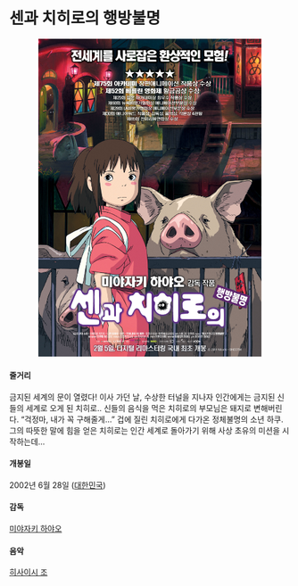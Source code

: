 # 센과 치히로의 행방불명
<p align="center">
<img src="https://github.com/GeekInTheClass/MyFavoriteMovies/blob/master/img/TheSpiritingAwayOfSenAndChihiro.jpg" width="400px"/></p>

#### 줄거리

금지된 세계의 문이 열렸다! 이사 가던 날, 수상한 터널을 지나자 인간에게는 금지된 신들의 세계로 오게 된 치히로.. 신들의 음식을 먹은 치히로의 부모님은 돼지로 변해버린다. “걱정마, 내가 꼭 구해줄게…” 겁에 질린 치히로에게 다가온 정체불명의 소년 하쿠. 그의 따뜻한 말에 힘을 얻은 치히로는 인간 세계로 돌아가기 위해 사상 초유의 미션을 시작하는데…

#### 개봉일

2002년 6월 28일 ([대한민국](https://www.google.co.kr/search?biw=1280&bih=703&q=%EB%8C%80%ED%95%9C%EB%AF%BC%EA%B5%AD&stick=H4sIAAAAAAAAAOPgE-LQz9U3yDJLMlUCs8wKU4y1jLKTrfTTMnNywYRVSUZqYklRZnJijkJRanpmfp5CYnliUSqQk5OaWJyqkJJYkgoA01WUt0oAAAA&sa=X&ved=0ahUKEwjLp4eottrSAhWDjLwKHQxrCfkQmxMIkgEoATAU))

#### 감독

[미야자키 하야오](https://www.google.co.kr/search?biw=1280&bih=703&q=%EB%AF%B8%EC%95%BC%EC%9E%90%ED%82%A4+%ED%95%98%EC%95%BC%EC%98%A4&stick=H4sIAAAAAAAAAOPgE-LQz9U3yDJLMlUCs0yNTcq0xLKTrfTTMnNywYRVSmZRanJJfhEAqhVA0S4AAAA&sa=X&ved=0ahUKEwjLp4eottrSAhWDjLwKHQxrCfkQmxMIlgEoATAV)

#### 음악

[히사이시 조](https://www.google.co.kr/search?biw=1280&bih=703&q=%ED%9E%88%EC%82%AC%EC%9D%B4%EC%8B%9C+%EC%A1%B0&stick=H4sIAAAAAAAAAOPgE-LQz9U3yDJLMlXiBLGMitKrTLSEs5Ot9NMyc3LBhFVuaXFmMgBZVNd2LAAAAA&sa=X&ved=0ahUKEwjLp4eottrSAhWDjLwKHQxrCfkQmxMIngEoATAX)

